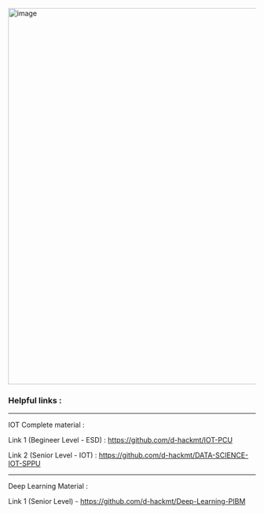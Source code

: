 <img width="512" height="767" alt="image" src="https://github.com/user-attachments/assets/01aa511e-118c-4ae4-943a-46c22cb1b7f2" />




### Helpful links : 

--- 

IOT Complete material : 

Link 1 (Begineer Level - ESD) : https://github.com/d-hackmt/IOT-PCU

Link 2 (Senior Level   - IOT) : https://github.com/d-hackmt/DATA-SCIENCE-IOT-SPPU


----
Deep Learning Material : 

Link 1 (Senior Level)  -  https://github.com/d-hackmt/Deep-Learning-PIBM
